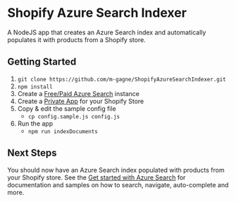 # Shopify Azure Search Indexer
 A NodeJS app that creates an Azure Search index and automatically populates it with products from a Shopify store.

 ## Getting Started

 1. `git clone https://github.com/m-gagne/ShopifyAzureSearchIndexer.git`
 1. `npm install`
 1. Create a [Free/Paid Azure Search](https://azure.microsoft.com/en-us/documentation/articles/search-get-started/) instance
 1. Create a [Private App](https://docs.shopify.com/api/authentication/creating-a-private-app) for your Shopify Store
 1. Copy & edit the sample config file
 	* `cp config.sample.js config.js`
 1. Run the app
 	* `npm run indexDocuments`

 ## Next Steps

 You should now have an Azure Search index populated with products from your Shopify store. See the [Get started with Azure Search](https://azure.microsoft.com/en-us/documentation/articles/search-get-started/) for documentation and samples on how to search, navigate, auto-complete and more.